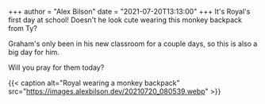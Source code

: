 +++
author = "Alex Bilson"
date = "2021-07-20T13:13:00"
+++
It's Royal's first day at school! Doesn't he look cute wearing this monkey backpack from Ty?

Graham's only been in his new classroom for a couple days, so this is also a big day for him.

Will you pray for them today?

{{< caption alt="Royal wearing a monkey backpack" src="https://images.alexbilson.dev/20210720_080539.webp" >}}


